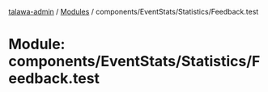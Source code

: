 [talawa-admin](../README.md) / [Modules](../modules.md) / components/EventStats/Statistics/Feedback.test

# Module: components/EventStats/Statistics/Feedback.test
